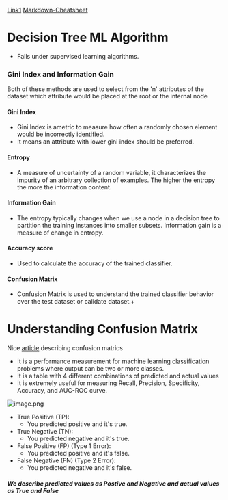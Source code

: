 [Link1](https://www.geeksforgeeks.org/decision-tree-implementation-python/)
[Markdown-Cheatsheet](https://github.com/adam-p/markdown-here/wiki/Markdown-Cheatsheet)

# Decision Tree ML Algorithm
* Falls under supervised learning algorithms.

### Gini Index and Information Gain
Both of these methods are used to select from the 'n' attributes of the dataset which attribute would be placed at the root or the internal node

#### Gini Index
* Gini Index is ametric to measure how often a randomly chosen element would be incorrectly identified.
* It means an attribute with lower gini index should be preferred.

#### Entropy
* A measure of uncertainty of a random variable, it characterizes the impurity of an arbitrary collection of examples. The higher the entropy the more the information content.

#### Information Gain
* The entropy typically changes when we use a node in a decision tree to partition the training instances into smaller subsets. Information gain is a measure of change in entropy.

#### Accuracy score
* Used to calculate the accuracy of the trained classifier.

#### Confusion Matrix
* Confusion Matrix is used to understand the trained classifier behavior over the test dataset or calidate dataset.+

# Understanding Confusion Matrix
Nice [article](https://towardsdatascience.com/understanding-confusion-matrix-a9ad42dcfd62) describing confusion matrics 

* It is a performance measurement for machine learning classification problems where output can be two or more classes.
* It is a table with 4 different combinations of predicted and actual values
* It is extremely useful for measuring Recall, Precision, Specificity, Accuracy, and AUC-ROC curve.

![image.png](attachment:image.png)

* True Positive (TP):
    * You predicted positive and it's true.
* True Negative (TN):
    * You predicted negative and it's true.
* False Positive (FP) (Type 1 Error):
    * You predicted positive and it's false.
* False Negative (FN) (Type 2 Error):
    * You predicted negative and it's false.

##### We describe predicted values as Postive and Negative and actual values as True and False
